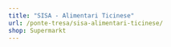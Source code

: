 ```yaml
---
title: "SISA - Alimentari Ticinese"
url: /ponte-tresa/sisa-alimentari-ticinese/
shop: Supermarkt
---
```

